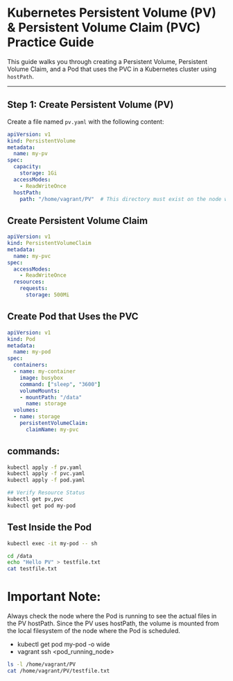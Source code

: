 # Kubernetes Persistent Volume (PV) & Persistent Volume Claim (PVC) Practice Guide

This guide walks you through creating a Persistent Volume, Persistent Volume Claim, and a Pod that uses the PVC in a Kubernetes cluster using `hostPath`.

---

## Step 1: Create Persistent Volume (PV)

Create a file named `pv.yaml` with the following content:

```yaml
apiVersion: v1
kind: PersistentVolume
metadata:
  name: my-pv
spec:
  capacity:
    storage: 1Gi
  accessModes:
    - ReadWriteOnce
  hostPath:
    path: "/home/vagrant/PV"  # This directory must exist on the node where the pod runs

```

## Create Persistent Volume Claim

```yaml
apiVersion: v1
kind: PersistentVolumeClaim
metadata:
  name: my-pvc
spec:
  accessModes:
    - ReadWriteOnce
  resources:
    requests:
      storage: 500Mi
```

## Create Pod that Uses the PVC

```yaml
apiVersion: v1
kind: Pod
metadata:
  name: my-pod
spec:
  containers:
  - name: my-container
    image: busybox
    command: ["sleep", "3600"]
    volumeMounts:
    - mountPath: "/data"
      name: storage
  volumes:
  - name: storage
    persistentVolumeClaim:
      claimName: my-pvc
```

## commands:

```bash
kubectl apply -f pv.yaml
kubectl apply -f pvc.yaml
kubectl apply -f pod.yaml

## Verify Resource Status
kubectl get pv,pvc
kubectl get pod my-pod
```

## Test Inside the Pod

```bash
kubectl exec -it my-pod -- sh

cd /data
echo "Hello PV" > testfile.txt
cat testfile.txt
```

# Important Note:

Always check the node where the Pod is running to see the actual files in the PV hostPath.
Since the PV uses hostPath, the volume is mounted from the local filesystem of the node where the Pod is scheduled.

* kubectl get pod my-pod -o wide
* vagrant ssh <pod_running_node>
```bash
ls -l /home/vagrant/PV
cat /home/vagrant/PV/testfile.txt
```
